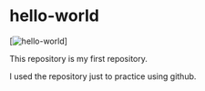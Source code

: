 # hello-world

[![hello-world](https://guides.github.com/activities/hello-world/)]

This repository is my first repository.

I used the repository just to practice using github.
